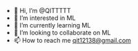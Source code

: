 - 👋 Hi, I’m @QITTTTT
- 👀 I’m interested in ML
- 🌱 I’m currently learning ML
- 💞️ I’m looking to collaborate on ML
- 📫 How to reach me qit12138@gmail.com


<!---
QITTTTT/QITTTTT is a ✨ special ✨ repository because its `README.md` (this file) appears on your GitHub profile.
You can click the Preview link to take a look at your changes.
--->
